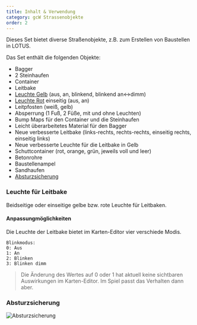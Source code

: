 ```yaml
---
title: Inhalt & Verwendung
category: gcW Strassenobjekte
order: 2
---
```


Dieses Set bietet diverse Straßenobjekte, z.B. zum Erstellen von Baustellen in LOTUS.

Das Set enthält die folgenden Objekte:

- Bagger
- 2 Steinhaufen
- Container
- Leitbake
- [Leuchte Gelb](#leuchte-für-leitbake) (aus, an, blinkend, blinkend an<->dimm)
- [Leuchte Rot](#leuchte-für-leitbake) einseitig (aus, an)
- Leitpfosten (weiß, gelb)
- Absperrung (1 Fuß, 2 Füße, mit und ohne Leuchten)
- Bump Maps für den Container und die Steinhaufen
- Leicht überarbeitetes Material für den Bagger
- Neue verbesserte Leitbake (links-rechts, rechts-rechts, einseitig rechts, einseitig links)
- Neue verbesserte Leuchte für die Leitbake in Gelb
- Schuttcontainer (rot, orange, grün, jeweils voll und leer)
- Betonrohre
- Baustellenampel
- Sandhaufen
- [Absturzsicherung](#absturzsicherung)


### Leuchte für Leitbake
Beidseitige oder einseitige gelbe bzw. rote Leuchte für Leitbaken.

#### Anpassungmöglichkeiten
Die Leuchte der Leitbake bietet im Karten-Editor vier verschiede Modis.

```
Blinkmodus:
0: Aus
1: An
2: Blinken
3: Blinken dimm
```

> Die Änderung des Wertes auf 0 oder 1 hat aktuell keine sichtbaren Auswirkungen im Karten-Editor. Im Spiel passt das Verhalten dann aber.

### Absturzsicherung

![Absturzsicherung](https://img.gcmods.de/media/small/Strassenobjekte/20200416232934_1.jpg)